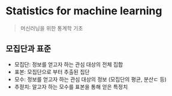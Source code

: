 # Statistics for machine learning
> 머신러닝을 위한 통계학 기초
## 모집단과 표준
- 모집단: 정보를 얻고자 하는 관심 대상의 전체 집합
- 표본: 모집단으로 부터 추출된 집단
- 모수: 정보를 얻고자 하는 관심 대상의 정보 (모집단의 평균, 분산ㄷ 등)
- 추젇치: 알고자 하는 모수를 표본을 통해 얻은 특정치
